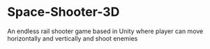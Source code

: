 # Space-Shooter-3D
An endless rail shooter game based in Unity where player can move horizontally and vertically and shoot enemies
